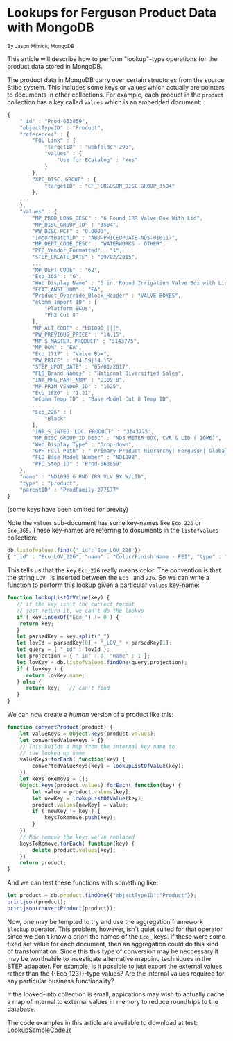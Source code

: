 Lookups for Ferguson Product Data with MongoDB
==============================================
<sub>By Jason Mimick, MongoDB</sub>

This article will describe how to perform "lookup"-type
operations for the product data stored in MongoDB.

The product data in MongoDB carry over certain structures
from the source Stibo system. This includes some keys or values
which actually are pointers to documents in other collections.
For example, each product in the ``product`` collection has a key
called ``values`` which is an embedded document:

```javascript
{
    "_id" : "Prod-663859",
    "objectTypeID" : "Product",
    "references" : {
        "FOL Link" : {
            "targetID" : "webfolder-296",
            "values" : {
                "Use for ECatalog" : "Yes"
            }
        },
        "XPC_DISC．GROUP" : {
            "targetID" : "CF_FERGUSON_DISC.GROUP_3504"
        },
    ...
    },
    "values" : {
        "MP_PROD_LONG_DESC" : "6 Round IRR Valve Box With Lid",
        "MP_DISC_GROUP_ID" : "3504",
        "PW_DISC_PCT" : "0.0000",
        "ImportBatchID" : "ABD-PRICEUPDATE-NDS-010117",
        "MP_DEPT_CODE_DESC" : "WATERWORKS - OTHER",
        "PFC_Vendor_Formatted" : "1",
        "STEP_CREATE_DATE" : "09/02/2015",
        ...
        "MP_DEPT_CODE" : "62",
        "Eco_365" : "6",
        "Web Display Name" : "6 in. Round Irrigation Valve Box with Lid",
        "ECAT_ANSI UOM" : "EA",
        "Product_Override_Block_Header" : "VALVE BOXES",
        "eComm Import ID" : [
            "Platform SKUs",
            "Ph2 Cut 8"
        ],
        "MP_ALT_CODE" : "ND109B||||",
        "PW_PREVIOUS_PRICE" : "14.15",
        "MP_S_MASTER．PRODUCT" : "3143775",
        "MP_UOM" : "EA",
        "Eco_1717" : "Valve Box",
        "PW_PRICE" : "14.59|14.15",
        "STEP_UPDT_DATE" : "05/01/2017",
        "FLD_Brand Names" : "National Diversified Sales",
        "INT_MFG_PART_NUM" : "D109-B",
        "MP_PRIM_VENDOR_ID" : "1625",
        "Eco_1820" : "1.21",
        "eComm Temp ID" : "Base Model Cut 8 Temp ID",
        ...
        "Eco_226" : [
            "Black"
        ],
        "INT_S_INTEG．LOC．PRODUCT" : "3143775",
        "MP_DISC_GROUP_ID_DESC" : "NDS METER BOX, CVR & LID ( 20ME)",
        "Web Display Type" : "Drop-down",
        "GPH Full Path" : " Primary Product Hierarchy| Ferguson| Global Product Hierarchy|21 WATER WORKS|02 HYDRANTS, VALVES, PARTS AND ACCESSORIES|01 BOXES, PARTS AND ACCESSORIES|11 VALVE BOXES|11 Round Irrigation Valve Box with Lid|11 ND109B 6 RND IRR VLV BX W/LID|",
        "FLD_Base Model Number" : "ND109B",
        "PFC_Step_ID" : "Prod-663859"
    },
    "name" : "ND109B 6 RND IRR VLV BX W/LID",
    "type" : "product",
    "parentID" : "ProdFamily-277577"
}  
```
(some keys have been omitted for brevity)

Note the ``values`` sub-document has some key-names like ``Eco_226`` or 
``Eco_365``. These key-names are referring to documents in the ``listofvalues``
collection:

```javascript
db.listofvalues.find({"_id":"Eco_LOV_226"})
{ "_id" : "Eco_LOV_226", "name" : "Color/Finish Name - FEI", "type" : "listofvalues" }
```

This tells us that the key ``Eco_226`` really means color. The convention is that the string
``LOV_`` is inserted between the ``Eco_`` and ``226``. So we can write a function
to perform this lookup given a particular ``values`` key-name:

```javascript
function lookupListOfValue(key) {
   // if the key isn't the correct format
   // just return it, we can't do the lookup
   if ( key.indexOf("Eco_") != 0 ) {
	return key;
   }
   let parsedKey = key.split("_")
   let lovId = parsedKey[0] + "_LOV_" + parsedKey[1];
   let query = { "_id" : lovId };
   let projection = { "_id" : 0, "name" : 1 };
   let lovKey = db.listofvalues.findOne(query,projection);
   if ( lovKey ) {
      return lovKey.name;
   } else {
      return key;   // can't find
   }
}
```
We can now create a *human* version of a product like this:

```javascript
function convertProduct(product) {
    let valueKeys = Object.keys(product.values);
    let convertedValueKeys = {};
    // This builds a map from the internal key name to
    // the looked up name
    valueKeys.forEach( function(key) {
        convertedValueKeys[key] = lookupListOfValue(key);
    })
    let keysToRemove = [];
    Object.keys(product.values).forEach( function(key) {
        let value = product.values[key];
        let newKey = lookupListOfValue(key);
        product.values[newKey] = value;
        if ( newKey != key ) {
            keysToRemove.push(key);
        }
    })
    // Now remove the keys we've replaced
    keysToRemove.forEach( function(key) {
        delete product.values[key];
    })
    return product;
}
```

And we can test these functions with something like:

```javascript
let product = db.product.findOne({"objectTypeID":"Product"});
printjson(product);
printjson(convertProduct(product));
```

Now, one may be tempted to try and use the aggregation framework
``$lookup`` operator. This problem, however, isn't quiet suited for
that operator since we don't know a priori the names of the ``Eco_`` keys.
If these were some fixed set value for each document, then an aggregation
could do this kind of transformation. Since this this type of conversion
may be neccessary it may be worthwhile to investigate alternative
mapping techniques in the STEP adapater. For example, is it possible
to just export the external values rather than the {{Eco_123}}-type 
values? Are the internal values required for any particular business
functionality?

If the looked-into collection is small, appications may wish to actually
cache a map of internal to external values in memory to reduce roundtrips
to the database.

The code examples in this article are available to download at test: 
[LookupSampleCode.js](LookupSampleCode.js)
